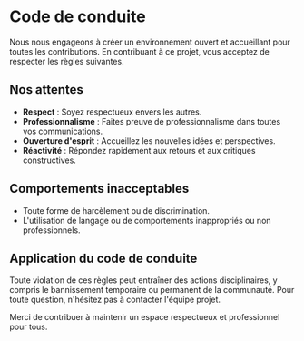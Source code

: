 # Code de conduite

Nous nous engageons à créer un environnement ouvert et accueillant pour toutes les contributions. En contribuant à ce projet, vous acceptez de respecter les règles suivantes.

## Nos attentes

- **Respect** : Soyez respectueux envers les autres.
- **Professionnalisme** : Faites preuve de professionnalisme dans toutes vos communications.
- **Ouverture d'esprit** : Accueillez les nouvelles idées et perspectives.
- **Réactivité** : Répondez rapidement aux retours et aux critiques constructives.

## Comportements inacceptables

- Toute forme de harcèlement ou de discrimination.
- L'utilisation de langage ou de comportements inappropriés ou non professionnels.

## Application du code de conduite

Toute violation de ces règles peut entraîner des actions disciplinaires, y compris le bannissement temporaire ou permanent de la communauté. Pour toute question, n'hésitez pas à contacter l'équipe projet.

Merci de contribuer à maintenir un espace respectueux et professionnel pour tous.
